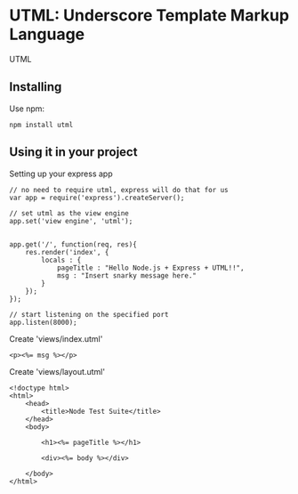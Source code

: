 UTML: Underscore Template Markup Language
=========================================

UTML


## Installing

Use npm:

	npm install utml

## Using it in your project

Setting up your express app

	// no need to require utml, express will do that for us
	var app = require('express').createServer();
	
	// set utml as the view engine
	app.set('view engine', 'utml');
	
	
	app.get('/', function(req, res){
		res.render('index', {
			locals : { 
				pageTitle : "Hello Node.js + Express + UTML!!",
				msg : "Insert snarky message here."
			}
		});
	});
	
	// start listening on the specified port
	app.listen(8000);

Create 'views/index.utml'

	<p><%= msg %></p>

Create 'views/layout.utml'

	<!doctype html>
	<html>
		<head>
			<title>Node Test Suite</title>
		</head>
		<body>
	
			<h1><%= pageTitle %></h1>
	
			<div><%= body %></div>
	
		</body>
	</html>

